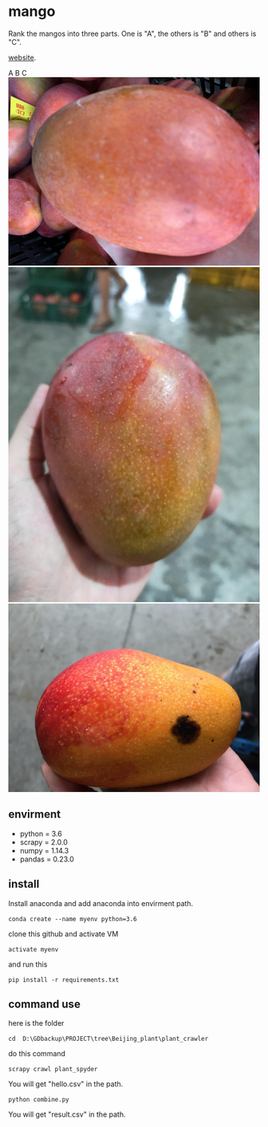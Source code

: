 # mango
 
Rank the mangos into three parts. One is "A", the others is "B" and others is "C".

[website](https://aidea-web.tw/aicup_mango).

A              B                   C
<img src="https://github.com/kaede10263/mango/blob/master/data/C1-P1_Dev/00033.jpg"/><img src="https://github.com/kaede10263/mango/blob/master/data/C1-P1_Dev/00027.jpg"/><img src="https://github.com/kaede10263/mango/blob/master/data/C1-P1_Dev/00051.jpg"/>




## envirment
*   python = 3.6
*   scrapy = 2.0.0
*   numpy = 1.14.3
*   pandas = 0.23.0

## install
Install anaconda and add anaconda into envirment path.
```
conda create --name myenv python=3.6
```

clone this github and activate VM
```
activate myenv
```

and run this 

``` 
pip install -r requirements.txt
``` 



## command use
here is the folder

``` 
cd  D:\GDbackup\PROJECT\tree\Beijing_plant\plant_crawler
```
do this command

```
scrapy crawl plant_spyder
```

You will get "hello.csv" in the path.

```
python combine.py
```

You will get "result.csv" in the path.